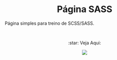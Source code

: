 <h1 align="center"> Página SASS </h1>
<p align="justify"> Página simples para treino de SCSS/SASS. </p>

<br>
<p align="center"> :star: Veja Aqui: </p>
<p align="center"><a href="https://mdrgoncalves.github.io/sass-page/" target="blank"><img src="https://img.shields.io/static/v1?label=&message=Projeto&color=146bf7&style=for-the-badge&logo=ghost"/></a></p>
